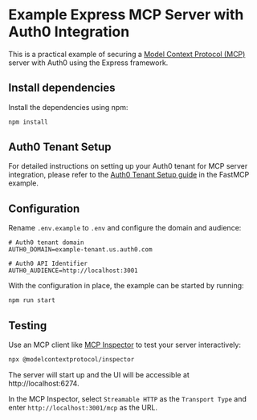 # Example Express MCP Server with Auth0 Integration

This is a practical example of securing a [Model Context Protocol (MCP)](https://modelcontextprotocol.io/docs) server
with Auth0 using the Express framework.

## Install dependencies

Install the dependencies using npm:

```bash
npm install
```

## Auth0 Tenant Setup

For detailed instructions on setting up your Auth0 tenant for MCP server integration, please refer to the [Auth0 Tenant Setup guide](../example-fastmcp-mcp/README.md#auth0-tenant-setup) in the FastMCP example.

## Configuration

Rename `.env.example` to `.env` and configure the domain and audience:

```
# Auth0 tenant domain
AUTH0_DOMAIN=example-tenant.us.auth0.com

# Auth0 API Identifier
AUTH0_AUDIENCE=http://localhost:3001
```

With the configuration in place, the example can be started by running:

```bash
npm run start
```

## Testing

Use an MCP client like [MCP Inspector](https://github.com/modelcontextprotocol/inspector) to test your server interactively:

```bash
npx @modelcontextprotocol/inspector
```

The server will start up and the UI will be accessible at http://localhost:6274.

In the MCP Inspector, select `Streamable HTTP` as the `Transport Type` and enter `http://localhost:3001/mcp` as the URL.
